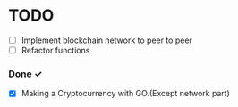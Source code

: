 # TODO

- [ ] Implement blockchain network to peer to peer
- [ ] Refactor functions

### Done ✓

- [x] Making a Cryptocurrency with GO.(Except network part)
